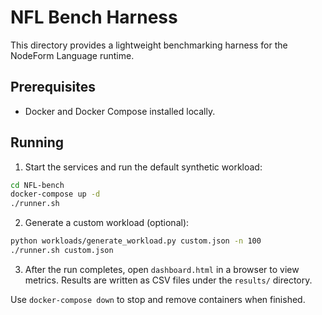 # NFL Bench Harness

This directory provides a lightweight benchmarking harness for the NodeForm Language runtime.

## Prerequisites

* Docker and Docker Compose installed locally.

## Running

1. Start the services and run the default synthetic workload:

```bash
cd NFL-bench
docker-compose up -d
./runner.sh
```

2. Generate a custom workload (optional):

```bash
python workloads/generate_workload.py custom.json -n 100
./runner.sh custom.json
```

3. After the run completes, open `dashboard.html` in a browser to view metrics.
Results are written as CSV files under the `results/` directory.

Use `docker-compose down` to stop and remove containers when finished.
